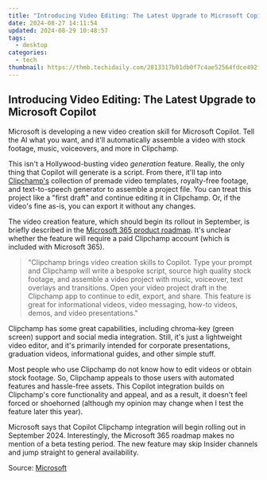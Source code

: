 ```yaml
---
title: "Introducing Video Editing: The Latest Upgrade to Microsoft Copilot"
date: 2024-08-27 14:11:54
updated: 2024-08-29 10:48:57
tags:
  - desktop
categories:
  - tech
thumbnail: https://thmb.techidaily.com/2813317b01db0f7c4ae52564fdce492f88f0016328d542565dd1aa28d152d580.jpg
---
```


## Introducing Video Editing: The Latest Upgrade to Microsoft Copilot

Microsoft is developing a new video creation skill for Microsoft Copilot. Tell the AI what you want, and it'll automatically assemble a video with stock footage, music, voiceovers, and more in Clipchamp.

 This isn't a Hollywood-busting video _generation_ feature. Really, the only thing that Copilot will generate is a script. From there, it'll tap into [Clipchamp's](https://fox-http.techidaily.com/2024-approved-the-iphone-photography-handbook-tips-and-tricks/) collection of premade video templates, royalty-free footage, and text-to-speech generator to assemble a project file. You can treat this project like a "first draft" and continue editing it in Clipchamp. Or, if the video's fine as-is, you can export it without any changes.

 The video creation feature, which should begin its rollout in September, is briefly described in the [Microsoft 365 product roadmap](https://www.microsoft.com/en-us/microsoft-365/roadmap?filters=&searchterms=video%2Cdrafting). It's unclear whether the feature will require a paid Clipchamp account (which is included with Microsoft 365).

> "Clipchamp brings video creation skills to Copilot. Type your prompt and Clipchamp will write a bespoke script, source high quality stock footage, and assemble a video project with music, voiceover, text overlays and transitions. Open your video project draft in the Clipchamp app to continue to edit, export, and share. This feature is great for informational videos, video messaging, how-to videos, demos, and video presentations."

 Clipchamp has some great capabilities, including chroma-key (green screen) support and social media integration. Still, it's just a lightweight video editor, and it's primarily intended for corporate presentations, graduation videos, informational guides, and other simple stuff.

 Most people who use Clipchamp do not know how to edit videos or obtain stock footage. So, Clipchamp appeals to those users with automated features and hassle-free assets. This Copilot integration builds on Clipchamp's core functionality and appeal, and as a result, it doesn't feel forced or shoehorned (although my opinion may change when I test the feature later this year).

 Microsoft says that Copilot Clipchamp integration will begin rolling out in September 2024\. Interestingly, the Microsoft 365 roadmap makes no mention of a beta testing period. The new feature may skip Insider channels and jump straight to general availability.

 Source: [Microsoft](https://www.microsoft.com/en-us/microsoft-365/roadmap?filters=&searchterms=video%2Cdrafting)

<ins class="adsbygoogle"
     style="display:block"
     data-ad-format="autorelaxed"
     data-ad-client="ca-pub-7571918770474297"
     data-ad-slot="1223367746"></ins>



<ins class="adsbygoogle"
     style="display:block"
     data-ad-client="ca-pub-7571918770474297"
     data-ad-slot="8358498916"
     data-ad-format="auto"
     data-full-width-responsive="true"></ins>
